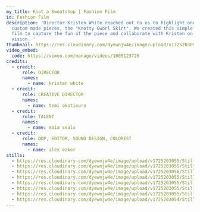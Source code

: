```yaml
---
my_title: Knot a Sweatshop | Fashion Film
id: Fashion Film
description: 'Director Kristen White reached out to us to highlight one of her
  custom made pieces, the "Knotty Gworl Skirt". We created this simple fashion
  film to capture the fun of the piece and collaborate with Kristen on her
  vision. '
thumbnail: https://res.cloudinary.com/dyewnjw4e/image/upload/v1725203055/Stills_v2_1.31.1_ckdrrr.jpg
video_embed:
  code: https://vimeo.com/manage/videos/1005123726
credits:
  - credit:
      role: DIRECTOR
      names:
        - name: kristen white
  - credit:
      role: CREATIVE DIRECTOR
      names:
        - name: temi okotieuro
  - credit:
      role: TALENT
      names:
        - name: maia seals
  - credit:
      role: DOP, EDITOR, SOUND DESIGN, COLORIST
      names:
        - name: alex eaker
stills:
  - https://res.cloudinary.com/dyewnjw4e/image/upload/v1725203055/Stills_v2_1.27.1_yls0ig.jpg
  - https://res.cloudinary.com/dyewnjw4e/image/upload/v1725203055/Stills_v2_1.26.1_hm2q5p.jpg
  - https://res.cloudinary.com/dyewnjw4e/image/upload/v1725203056/Stills_v2_3.5.1_pwd6zy.jpg
  - https://res.cloudinary.com/dyewnjw4e/image/upload/v1725203055/Stills_v2_1.14.1_ctnjtv.jpg
  - https://res.cloudinary.com/dyewnjw4e/image/upload/v1725203055/Stills_v2_1.9.1_vgfaox.jpg
  - https://res.cloudinary.com/dyewnjw4e/image/upload/v1725203055/Stills_v2_1.31.1_ckdrrr.jpg
  - https://res.cloudinary.com/dyewnjw4e/image/upload/v1725203055/Stills_v2_1.11.1_irgijv.jpg
  - https://res.cloudinary.com/dyewnjw4e/image/upload/v1725203054/Stills_v2_1.1.1_wml4gt.jpg
---
```

